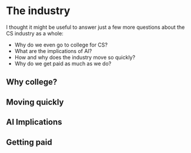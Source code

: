 # The industry

I thought it might be useful to answer just a few more questions about the CS
industry as a whole:
- Why do we even go to college for CS?
- What are the implications of AI?
- How and why does the industry move so quickly? 
- Why do we get paid as much as we do?

## Why college?

## Moving quickly

## AI Implications

## Getting paid

